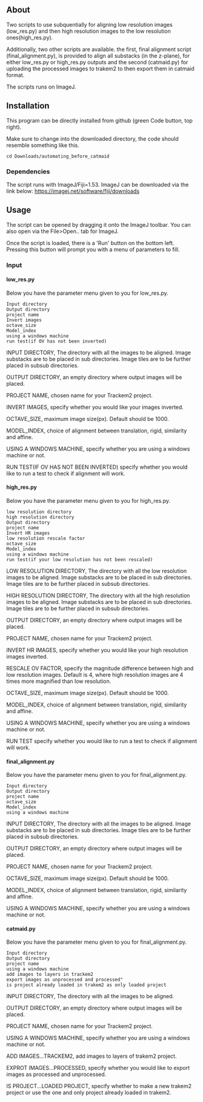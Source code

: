 ## About
Two scripts to use subquentially for aligning low resolution images (low_res.py) and then high resolution images to the low resolution ones(high_res.py).

Additionally, two other scripts are available. the first, final alignment script (final_alignment.py), is provided to align all substacks (in the z-plane), for either low_res.py or high_res.py outputs and the second (catmaid.py) for uploading the processed images to trakem2 to then export them in catmaid format.

The scripts runs on ImageJ.


## Installation
This program can be directly installed from github (green Code button, top right).

Make sure to change into the downloaded directory, the code should resemble something like this.
```bash=
cd Downloads/automating_before_catmaid
```

### Dependencies
The script runs with ImageJ/Fiji=1.53. ImageJ can be downloaded via the link below:
https://imagej.net/software/fiji/downloads

## Usage
The script can be opened by dragging it onto the ImageJ toolbar.
You can also open via the File>Open.. tab for ImageJ.

Once the script is loaded, there is a 'Run' button on the bottom left. Pressing this button will prompt you with a menu of parameters to fill.

### Input
#### low_res.py

Below you have the parameter menu given to you for low_res.py. 
```
Input directory
Output directory
project name
Invert images
octave_size
Model_index
using a windows machine
run test(if OV has not been inverted)
```


INPUT DIRECTORY, The directory with all the images to be aligned. Image substacks are to be placed in sub directories. Image tiles are to be further placed in subsub directories. 

OUTPUT DIRECTORY, an empty directory where output images will be placed.

PROJECT NAME, chosen name for your Trackem2 project.

INVERT IMAGES, specify whether you would like your images inverted.
        
OCTAVE_SIZE, maximum image size(px). Default should be 1000.

MODEL_INDEX, choice of alignment between translation, rigid, similarity and affine.

USING A WINDOWS MACHINE, specify whether you are using a windows machine or not.

RUN TEST(IF OV HAS NOT BEEN INVERTED) specify whether you would like to run a test to check if alignment will work.

#### high_res.py

Below you have the parameter menu given to you for high_res.py. 

```
low resolution directory
high resolution directory
Output directory
project name
Invert HR images
low resolution rescale factor
octave_size
Model_index
using a windows machine
run test(if your low resolution has not been rescaled)
```


LOW RESOLUTION DIRECTORY, The directory with all the low resolution images to be aligned. Image substacks are to be placed in sub directories. Image tiles are to be further placed in subsub directories. 

HIGH RESOLUTION DIRECTORY, The directory with all the high resolution images to be aligned. Image substacks are to be placed in sub directories. Image tiles are to be further placed in subsub directories. 

OUTPUT DIRECTORY, an empty directory where output images will be placed.

PROJECT NAME, chosen name for your Trackem2 project.

INVERT HR IMAGES, specify whether you would like your high resolution images inverted.

RESCALE OV FACTOR, specify the magnitude difference between high and low resolution images. Default is 4, where high resolution images are 4 times more magnified than low resolution.
        
OCTAVE_SIZE, maximum image size(px). Default should be 1000.

MODEL_INDEX, choice of alignment between translation, rigid, similarity and affine.

USING A WINDOWS MACHINE, specify whether you are using a windows machine or not.

RUN TEST specify whether you would like to run a test to check if alignment will work.

#### final_alignment.py

Below you have the parameter menu given to you for final_alignment.py. 
```
Input directory
Output directory
project name
octave_size
Model_index
using a windows machine
```


INPUT DIRECTORY, The directory with all the images to be aligned. Image substacks are to be placed in sub directories. Image tiles are to be further placed in subsub directories. 

OUTPUT DIRECTORY, an empty directory where output images will be placed.

PROJECT NAME, chosen name for your Trackem2 project.
        
OCTAVE_SIZE, maximum image size(px). Default should be 1000.

MODEL_INDEX, choice of alignment between translation, rigid, similarity and affine.

USING A WINDOWS MACHINE, specify whether you are using a windows machine or not.


#### catmaid.py

Below you have the parameter menu given to you for final_alignment.py. 

```
Input directory
Output directory
project name
using a windows machine
add images to layers in trackem2
export images as unprocessed and processed"
is project already loaded in trakem2 as only loaded project
```


INPUT DIRECTORY, The directory with all the images to be aligned.

OUTPUT DIRECTORY, an empty directory where output images will be placed.

PROJECT NAME, chosen name for your Trackem2 project.
        
USING A WINDOWS MACHINE, specify whether you are using a windows machine or not.

ADD IMAGES...TRACKEM2, add images to layers of trakem2 project.

EXPROT IMAGES...PROCESSED, specify whether you would like to export images as processed and unprocessed.

IS PROJECT...LOADED PROJECT, specify whether to make a new trakem2 project or use the one and only project already loaded in trakem2.
